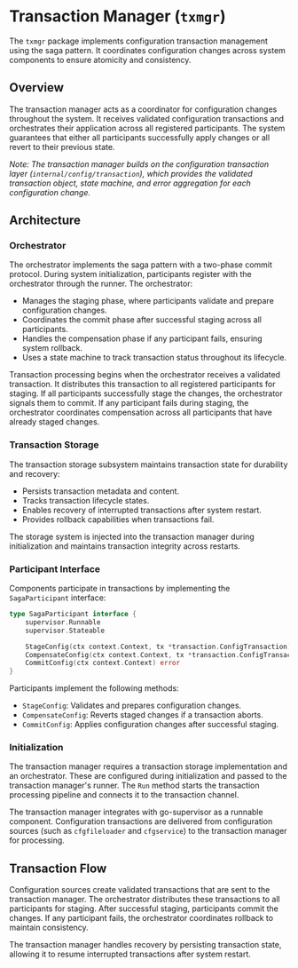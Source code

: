 # Transaction Manager (`txmgr`)

The `txmgr` package implements configuration transaction management using the saga pattern. It coordinates configuration changes across system components to ensure atomicity and consistency.

## Overview

The transaction manager acts as a coordinator for configuration changes throughout the system. It receives validated configuration transactions and orchestrates their application across all registered participants. The system guarantees that either all participants successfully apply changes or all revert to their previous state.

_Note: The transaction manager builds on the configuration transaction layer (`internal/config/transaction`), which provides the validated transaction object, state machine, and error aggregation for each configuration change._

## Architecture

### Orchestrator

The orchestrator implements the saga pattern with a two-phase commit protocol. During system initialization, participants register with the orchestrator through the runner. The orchestrator:

- Manages the staging phase, where participants validate and prepare configuration changes.
- Coordinates the commit phase after successful staging across all participants.
- Handles the compensation phase if any participant fails, ensuring system rollback.
- Uses a state machine to track transaction status throughout its lifecycle.

Transaction processing begins when the orchestrator receives a validated transaction. It distributes this transaction to all registered participants for staging. If all participants successfully stage the changes, the orchestrator signals them to commit. If any participant fails during staging, the orchestrator coordinates compensation across all participants that have already staged changes.

### Transaction Storage

The transaction storage subsystem maintains transaction state for durability and recovery:

- Persists transaction metadata and content.
- Tracks transaction lifecycle states.
- Enables recovery of interrupted transactions after system restart.
- Provides rollback capabilities when transactions fail.

The storage system is injected into the transaction manager during initialization and maintains transaction integrity across restarts.

### Participant Interface

Components participate in transactions by implementing the `SagaParticipant` interface:

```go
type SagaParticipant interface {
    supervisor.Runnable
    supervisor.Stateable

    StageConfig(ctx context.Context, tx *transaction.ConfigTransaction) error
    CompensateConfig(ctx context.Context, tx *transaction.ConfigTransaction) error
    CommitConfig(ctx context.Context) error
}
```

Participants implement the following methods:

- `StageConfig`: Validates and prepares configuration changes.
- `CompensateConfig`: Reverts staged changes if a transaction aborts.
- `CommitConfig`: Applies configuration changes after successful staging.

### Initialization

The transaction manager requires a transaction storage implementation and an orchestrator. These are configured during initialization and passed to the transaction manager's runner. The `Run` method starts the transaction processing pipeline and connects it to the transaction channel.

The transaction manager integrates with go-supervisor as a runnable component. Configuration transactions are delivered from configuration sources (such as `cfgfileloader` and `cfgservice`) to the transaction manager for processing.

## Transaction Flow

Configuration sources create validated transactions that are sent to the transaction manager. The orchestrator distributes these transactions to all participants for staging. After successful staging, participants commit the changes. If any participant fails, the orchestrator coordinates rollback to maintain consistency.

The transaction manager handles recovery by persisting transaction state, allowing it to resume interrupted transactions after system restart.